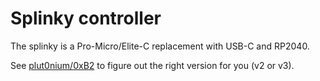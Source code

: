# Splinky controller

The splinky is a Pro-Micro/Elite-C replacement with USB-C and RP2040.

See [plut0nium/0xB2](https://github.com/plut0nium/0xB2/#releases) to figure out the right version for you (v2 or v3).
